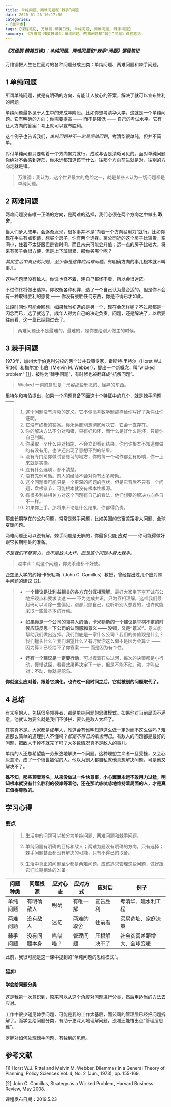 ```yaml
---
title: 单纯问题、两难问题和“棘手”问题
date: 2020-01-26 10:17:50
categories:
- [舞空术]
tags: [课程笔记, 万维钢·精英日课, 单纯问题, 两难问题, 棘手问题]
summary: 《万维钢·精英日课3：单纯问题、两难问题和“棘手”问题》课程笔记
---
```


##### 《万维钢·精英日课3：单纯问题、两难问题和“棘手”问题》课程笔记

万维钢把人生在世面对的各种问题分成三类：单纯问题、两难问题和棘手问题。


<div class="anchor" id="dan-chun-wen-ti"></div>

## 1 单纯问题

所谓单纯问题，就是有明确的方向，有能让人放心的答案，解决了就可以宣布胜利的问题。

单纯问题最多见于人生中的未成年阶段。比如你想考清华大学，这就是一个单纯问题。它有明确的方向：你需要提高 —— 而不是降低 —— 自己的考试水平。它有让人方向的答案：考上就可以宣布胜利。

这个例子也告诉我们，*单纯问题并不一定是简单问题*，考清华很单纯，但并不简单。

对付单纯问题只要朝着一个方向努力就行，成败与否是清晰可见的。面对单纯问题你绝对不会感到迷茫，你永远都知道该干什么。往那个方向前进就是对，往别的方向走就是错。

> 万维钢：我认为，这个世界最大的危险之一，就是某些人认为一切问题都是单纯问题。


<div class="anchor" id="liang-nan-wen-ti"></div>

## 2 两难问题

两难问题没有唯一正确的方向，是两难的选择，我们必须在两个方向之中做出 **取舍**。

当人们步入成年，会逐渐发现，很多事并不是“向着一个方向猛用力”就行。比如你现在手头有点积蓄，想买个房子，你有两个选择。离公司近的这个房子比较贵，空间小，住着不太舒服但是省时间，而且未来可能会升值；远一点的房子比较大，将来有孩子会很方便，但是上下班很累，那你买哪个呢？

*其实生活中真正的问题，至少都是这样的两难问题*。有明确方向的事儿根本就不叫事儿。

这种问题里没有敌人。你谁也怪不着，连自己都怪不着，所以会很迷茫。

不过你终将做出选择。你权衡各种利弊，选了一个自己认为最合适的。但是你不会有一种取得胜利的感觉 —— 你没有战胜任何东西，你是不得已才如此。

过段时间你可能会回想，如果我当初选的是另一个，现在会怎样呢？不过那都是一闪念而已，选了就选了，成年人得为自己的决定负责。问题，还是解决了，以后要往前看，这一篇已经翻过去了。

> 两难问题还不是最难的。最难的，是你要给别人做主的时候。


<div class="anchor" id="ji-shou-wen-ti"></div>

## 3 棘手问题

1973年，加州大学伯克利分校的两个公共政策专家，霍斯特·里特尔（Horst W.J. Rittel）和梅尔文·韦伯（Melvin M. Webber），提出一个新概念，叫“wicked problem” [[1]](#references)，被称为“棘手问题”，有时候也被翻译成“抗解问题”。

> Wicked 一词的意思是：形容那些邪恶的、怪异的东西。

里特尔和韦伯提出，如果一个问题具备下面这十个特征中的几个，就是棘手问题 ——

> 1. 这个问题没有清晰的定义。它不像高考数学题那样给你写好了条件让你证明。
> 2. 它没有终极的答案。你永远都别想彻底解决它，它会一直存在。
> 3. 你的解决方法不分对和错，只有好和坏，而什么是好什么是坏，只能你自己判断。
> 4. 你采取一个什么应对措施，不会立即看到结果。你也许根本不知道你做的有没有用，也许还出现了意想不到的结果。
> 5. 没有专门给你做试错练习的地方，你的每一个动作都会有影响，你一上来就是实操。
> 6. 连有什么选项，都不清楚。
> 7. 没有先例可循。前人的经验不会对你有太多帮助。
> 8. 这个问题很可能只是一个更深的问题的症状，但是它背后不只有一个问题，盘根错节，可能根本就没有根本性根源。
> 9. 有很多利益相关方对这个问题有自己的看法，他们想要的解决方向各自不一样。
> 10. 如果你上手，那将来不论是什么结果，你都得负责。

那些长期存在的公共问题，常常是棘手问题，比如美国的贫富差距增大问题、全球变暖问题。

两难问题还可以说有解，棘手问题是无解的，你最多只能 **应对** —— 你可能得做好跟它长期相处的准备。

*不是我们不够努力，也不是敌人太坏，而是这个问题本身太棘手。*

> 赵本山：就这个问题，你先杀谁都不好使。

匹兹堡大学的约翰·卡米勒斯（John C. Camillus）教授，曾经提出过几个应对棘手问题的建议 [[2]](#references)。

> * **一个建议是让利益相关的各方充分互相理解**。最好大家坐下李开诚布公地把观点和要求谈透 —— 不为达成共识，只为互相理解。这样我们最起码可以消除一些偏见，别都只顾自己，也听听别人想要的，也许就能采取一些最基本的行动。
>
> * **如果你是一个公司的领导人的话，卡米勒斯的一个建议是举棋不定的时候应该反思一下公司的认同感和意义 —— 没错，又是“意义”**。意义能帮助我们做出选择。我们到底是一家什么公司？我们的价值观是什么？我们擅长什么？我们渴望什么？有时候你这么做不是因为会算计 —— 因为算计已经给不了你答案 —— 而是因为有个性。
>
> * **还有一个建议是一定要行动**。可以摸着石头过河，每次的决策都是小行动，慢慢试探，看看效果再决定下一步，但是不能不动。动，才叫应对；不动，你就是鸵鸟。

**你就这么应对着，跟着它演化。也许过一段时间之后，它就被别的问题取代了。**


<div class="anchor" id="zong-jie"></div>

## 4 总结

有太多的人，包括很多领导者，都是单纯问题的思维模式。如果他对当前局面不满意，他就认为要么就是我们不够拼，要么是敌人太坏了。

其实真不是。大家都是成年人，难道会有谁明知道这么做一定对而不这么做吗？难道那么简单的道理别人不懂吗？*都是不得已的取舍而已*。有敌人的问题都是最好的问题，把敌人干掉不就完了吗？大多数情况真不是敌人的事儿。

单纯的人还总希望能一劳永逸地解决一个问题。这种理想主义者一旦受挫，又会心灰意冷，成了一个愤世嫉俗的人。他以为别人都自私就他真想解决问题，可是他又解决不了。

**殊不知，那些顶着骂名，从来没做过一件快意事，小心翼翼永远不敢用力过猛，明知根本就没有什么胜利的彼岸等着他，还在那吭哧吭哧地维持着局面的人，才是真正值得尊敬的。**

## 学习心得

### 要点

> 1. 生活中的问题可以被分为单纯问题、两难问题和棘手问题。
>
> 2. 单纯问题有明确的目标和敌人；两难为题没有明确的方向，只有选择；棘手问题甚至都没有解决的可能，只有不得已的取舍。
>
> 3. 生活中真正的问题至少都是两难问题。应该追求管理这些问题，做好跟它们长期相处的准备。

| 问题种类 | 问题根源       | 应对心态  | 应对方式    | 应对后       | 例子                      |
|---------|---------------|-----------|------------|--------------|--------------------------|
| 单纯问题 | 有明确敌人     | 明确      | 有唯一解    | 宣告胜利     | 考清华、建水利工程         |
| 两难问题 | 没有敌人       | 迷茫      | 两难的取舍  | 往前看       | 买房选址、家庭决策         |
| 棘手问题 | 没有问题本身   | 喵喵喵？   | 管理问题    | 压根解决不了 | 社会贫富差距增大、全球变暖  |

此前，我很可能是这一课中提到的“单纯问题的思维模式”。

### 延伸

#### 学会给问题分类

这是我第一次意识到，原来可以从这个角度对问题进行分类，然后用适当的方法去应对。

工作中很少碰见棘手问题，可能是我的工作太基层，而公司的管理层已经把问题拆解了。而学会给问题分类，有助于更深入地理解问题，没准还能悟出点“管理层思维”。

罗胖对如何处理棘手问题，有独到的[见解](/online-course-notes/luo-ji-si-wei/season-7/20190528_zen-me-chu-li-ji-shou-wen-ti/)。


<div class="anchor" id="references"></div>

## 参考文献

[1] Horst W.J. Rittel and Melvin M. Webber, Dilemmas in a General Theory of Planning, Policy Sciences Vol. 4, No. 2 (Jun., 1973), pp. 155-169.

[2] John C. Camillus, Strategy as a Wicked Problem, Harvard Business Review, May 2008.


课程发布日期：2019.5.23

